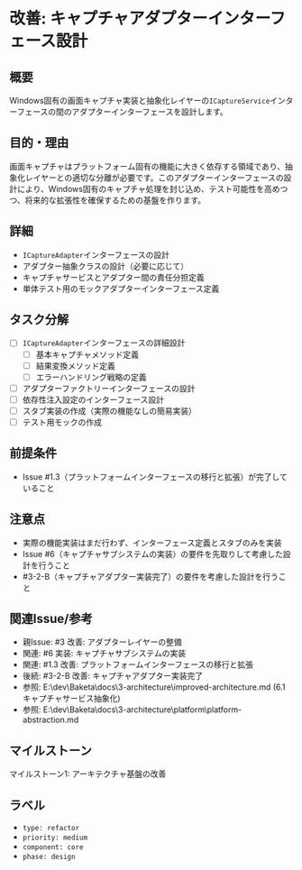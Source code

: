 # 改善: キャプチャアダプターインターフェース設計

## 概要
Windows固有の画面キャプチャ実装と抽象化レイヤーの`ICaptureService`インターフェースの間のアダプターインターフェースを設計します。

## 目的・理由
画面キャプチャはプラットフォーム固有の機能に大きく依存する領域であり、抽象化レイヤーとの適切な分離が必要です。このアダプターインターフェースの設計により、Windows固有のキャプチャ処理を封じ込め、テスト可能性を高めつつ、将来的な拡張性を確保するための基盤を作ります。

## 詳細
- `ICaptureAdapter`インターフェースの設計
- アダプター抽象クラスの設計（必要に応じて）
- キャプチャサービスとアダプター間の責任分担定義
- 単体テスト用のモックアダプターインターフェース定義

## タスク分解
- [ ] `ICaptureAdapter`インターフェースの詳細設計
  - [ ] 基本キャプチャメソッド定義
  - [ ] 結果変換メソッド定義
  - [ ] エラーハンドリング戦略の定義
- [ ] アダプターファクトリーインターフェースの設計
- [ ] 依存性注入設定のインターフェース設計
- [ ] スタブ実装の作成（実際の機能なしの簡易実装）
- [ ] テスト用モックの作成

## 前提条件
- Issue #1.3（プラットフォームインターフェースの移行と拡張）が完了していること

## 注意点
- 実際の機能実装はまだ行わず、インターフェース定義とスタブのみを実装
- Issue #6（キャプチャサブシステムの実装）の要件を先取りして考慮した設計を行うこと
- #3-2-B（キャプチャアダプター実装完了）の要件を考慮した設計を行うこと

## 関連Issue/参考
- 親Issue: #3 改善: アダプターレイヤーの整備
- 関連: #6 実装: キャプチャサブシステムの実装
- 関連: #1.3 改善: プラットフォームインターフェースの移行と拡張
- 後続: #3-2-B 改善: キャプチャアダプター実装完了
- 参照: E:\dev\Baketa\docs\3-architecture\improved-architecture.md (6.1 キャプチャサービス抽象化)
- 参照: E:\dev\Baketa\docs\3-architecture\platform\platform-abstraction.md

## マイルストーン
マイルストーン1: アーキテクチャ基盤の改善

## ラベル
- `type: refactor`
- `priority: medium`
- `component: core`
- `phase: design`